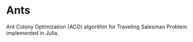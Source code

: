 # Ants
Ant Colony Optimization (ACO) algorithm for Traveling Salesman Problem implemented in Julia.
